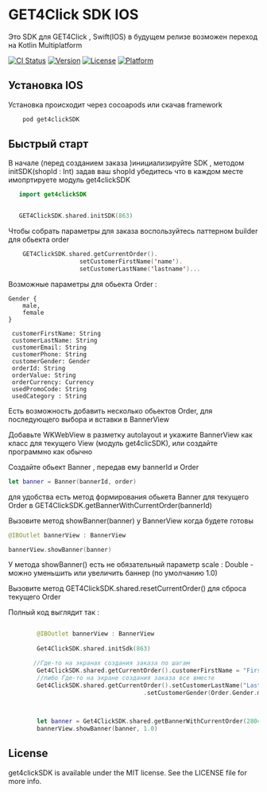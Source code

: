 # GET4Click SDK IOS
Это SDK для GET4Click , Swift(IOS) в будущем релизе возможен переход на Kotlin Multiplatform

[![CI Status](https://img.shields.io/travis/igorexax3mal/get4clickSDK.svg?style=flat)](https://travis-ci.org/igorexax3mal/get4clickSDK)
[![Version](https://img.shields.io/cocoapods/v/get4clickSDK.svg?style=flat)](https://cocoapods.org/pods/get4clickSDK)
[![License](https://img.shields.io/cocoapods/l/get4clickSDK.svg?style=flat)](https://cocoapods.org/pods/get4clickSDK)
[![Platform](https://img.shields.io/cocoapods/p/get4clickSDK.svg?style=flat)](https://cocoapods.org/pods/get4clickSDK)



## Установка  IOS

Установка происходит через cocoapods или скачав framework
```swift
    pod get4clickSDK
```


## Быстрый старт

В начале (перед созданием  заказа )инициализируйте SDK , методом initSDK(shopId : Int) задав ваш shopId 
убедитесь что в каждом месте имопртируете модуль get4clickSDK
```swift
   import get4clickSDK


   GET4ClickSDK.shared.initSDK(863)
```



Чтобы собрать параметры для заказа воспользуйтесь паттерном builder для обьекта order 

```swift
    GET4ClickSDK.shared.getCurrentOrder().
                    setCustomerFirstName('name').
                    setCustomerLastName('lastname')...

 ```

Возможные параметры для обьекта Order :


    Gender {
        male,
        female
    }

     customerFirstName: String
     customerLastName: String
     customerEmail: String
     customerPhone: String
     customerGender: Gender
     orderId: String
     orderValue: String
     orderCurrency: Currency
     usedPromoCode: String
     usedCategory : String




Есть возможность добавить несколько обьектов Order, для последующего выбора и вставки в BannerView



Добавьте WKWebView в разметку autolayout  и укажите BannerView как класс для текущего View (модуль get4clicSDK), или создайте программно как обычно




Создайте обьект Banner , передав ему bannerId  и Order 

```swift
let banner = Banner(bannerId, order)
 ```
 
для удобства есть метод формирования обькета Banner для текущего Order в GET4ClickSDK.getBannerWithCurrentOrder(bannerId)


Вызовите метод showBanner(banner) у BannerView когда будете готовы 

```swift
@IBOutlet bannerView : BannerView

bannerView.showBanner(banner)
 ```

У метода showBanner() есть не обязательный параметр scale : Double - можно уменьшить или увеличить баннер (по умолчанию 1.0)

Вызовите метод  GET4ClickSDK.shared.resetCurrentOrder() для сброса текущего Order

Полный код выглядит так :
```swift

        @IBOutlet bannerView : BannerView
        
        Get4ClickSDK.shared.initSdk(863)

       //Где-то на экранах создания заказа по шагам 
        Get4ClickSDK.shared.getCurrentOrder().customerFirstName = "FirstName"
        //либо Где-то на экране создания заказа все вместе
        Get4ClickSDK.shared.getCurrentOrder().setCustomerLastName("LastName")
                                      .setCustomerGender(Order.Gender.male)


      
        let banner = Get4ClickSDK.shared.getBannerWithCurrentOrder(2804)
        bannerView.showBanner(banner, 1.0)
 ```


## License

get4clickSDK is available under the MIT license. See the LICENSE file for more info.

